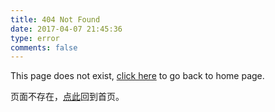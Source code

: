 ```yaml
---
title: 404 Not Found
date: 2017-04-07 21:45:36
type: error
comments: false
---
```


This page does not exist, [click here](/) to go back to home page.  

页面不存在，[点此](/)回到首页。  